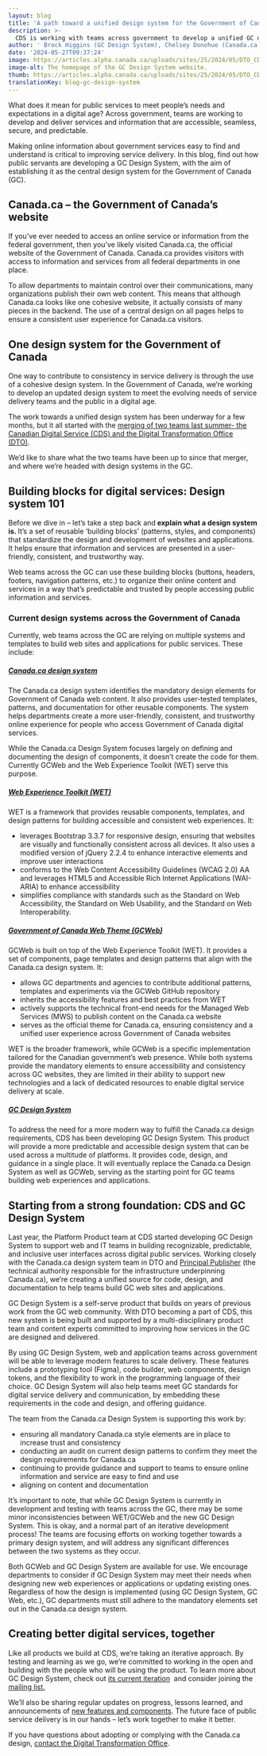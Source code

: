 ```yaml
---
layout: blog
title: 'A path toward a unified design system for the Government of Canada'
description: >-
  CDS is working with teams across government to develop a unified GC design system for digital services.
author: ' Brock Higgins (GC Design System), Chelsey Donohue (Canada.ca Design System) '
date: '2024-05-27T09:37:24'
image: https://articles.alpha.canada.ca/uploads/sites/25/2024/05/DTO_CDS_DesignSystem_Blog_Post_EN.jpg
image-alt: The homepage of the GC Design System website.
thumb: https://articles.alpha.canada.ca/uploads/sites/25/2024/05/DTO_CDS_DesignSystem_Blog_Post_EN.jpg
translationKey: blog-gc-design-system
---
```


<p>What does it mean for public services to meet people’s needs and expectations in a digital age? Across government, teams are working to develop and deliver services and information that are accessible, seamless, secure, and predictable.&nbsp;&nbsp;</p>



<p>Making online information about government services easy to find and understand is critical to improving service delivery. In this blog, find out how public servants are developing a GC Design System, with the aim of establishing it as the central design system for the Government of Canada (GC).</p>



<h2 class="wp-block-heading" id="h-canada-ca-the-government-of-canada-s-website">Canada.ca – the Government of Canada’s website</h2>



<p>If you’ve ever needed to access an online service or information from the federal government, then you’ve likely visited Canada.ca, the official website of the Government of Canada. Canada.ca provides visitors with access to information and services from all federal departments in one place.</p>



<p>To allow departments to maintain control over their communications, many organizations publish their own web content. This means that although Canada.ca looks like one cohesive website, it actually consists of many pieces in the backend. The use of a central design on all pages helps to ensure a consistent user experience for Canada.ca visitors.</p>



<h2 class="wp-block-heading" id="h-one-design-system-for-the-government-of-canada">One design system for the Government of Canada</h2>



<p>One way to contribute to consistency in service delivery is through the use of a cohesive design system. In the Government of Canada, we’re working to develop an updated design system to meet the evolving needs of service delivery teams and the public in a digital age.&nbsp;</p>



<p>The work towards a unified design system has been underway for a few months, but it all started with the <a href="https://digital.canada.ca/2024/05/15/a-shared-focus-working-together-to-improve-online-services/" target="_blank" rel="noreferrer noopener">merging of two teams last summer- the Canadian Digital Service (CDS) and the Digital Transformation Office (DTO)</a>.&nbsp;&nbsp;</p>



<p>We’d like to share what the two teams have been up to since that merger, and where we’re headed with design systems in the GC.&nbsp;</p>



<h2 class="wp-block-heading" id="h-building-blocks-for-digital-services-design-system-101">Building blocks for digital services: Design system 101</h2>



<p>Before we dive in – let’s take a step back and<strong> explain what a design system is. </strong>It’s a set of reusable ‘building blocks’ (patterns, styles, and components) that standardize the design and development of websites and applications. It helps ensure that information and services are presented in a user-friendly, consistent, and trustworthy way.</p>



<p>Web teams across the GC can use these building blocks (buttons, headers, footers, navigation patterns, etc.) to organize their online content and services in a way that’s predictable and trusted by people accessing public information and services.&nbsp;</p>



<h3 class="wp-block-heading" id="h-current-design-systems-across-the-government-of-canada">Current design systems across the Government of Canada</h3>



<p>Currently, web teams across the GC are relying on multiple systems and templates to build web sites and applications for public services. These include:&nbsp;</p>



<h5 class="wp-block-heading" id="h-canada-ca-design-system"><a href="https://design.canada.ca/" target="_blank" rel="noreferrer noopener">Canada.ca design system</a></h5>



<p>The Canada.ca design system identifies the mandatory design elements for Government of Canada web content. It also provides user-tested templates, patterns, and documentation for other reusable components. The system helps departments create a more user-friendly, consistent, and trustworthy online experience for people who access Government of Canada digital services.&nbsp;</p>



<p>While the Canada.ca Design System focuses largely on defining and documenting the design of components, it doesn’t create the code for them. Currently GCWeb and the Web Experience Toolkit (WET) serve this purpose.&nbsp;</p>



<h5 class="wp-block-heading" id="h-web-experience-toolkit-wet"><a href="https://www.canada.ca/en/treasury-board-secretariat/services/government-communications/web-experience-toolkit.html" target="_blank" rel="noreferrer noopener">Web Experience Toolkit (WET)</a></h5>



<p>WET is a framework that provides reusable components, templates, and design patterns for building accessible and consistent web experiences. It:</p>



<ul>
<li>leverages Bootstrap 3.3.7 for responsive design, ensuring that websites are visually and functionally consistent across all devices. It also uses a modified version of jQuery 2.2.4 to enhance interactive elements and improve user interactions</li>



<li>conforms to the Web Content Accessibility Guidelines (WCAG 2.0) AA and leverages HTML5 and Accessible Rich Internet Applications (WAI-ARIA) to enhance accessibility</li>



<li>simplifies compliance with standards such as the Standard on Web Accessibility, the Standard on Web Usability, and the Standard on Web Interoperability.</li>
</ul>



<h5 class="wp-block-heading" id="h-government-of-canada-web-theme-gcweb"><a href="https://wet-boew.github.io/GCWeb/index-en.html" target="_blank" rel="noreferrer noopener">Government of Canada Web Theme (GCWeb)</a></h5>



<p>GCWeb is built on top of the Web Experience Toolkit (WET). It provides a set of components, page templates and design patterns that align with the Canada.ca design system. It:&nbsp;</p>



<ul>
<li>allows GC departments and agencies to contribute additional patterns, templates and experiments via the GCWeb GitHub repository</li>



<li>inherits the accessibility features and best practices from WET</li>



<li>actively supports the technical front-end needs for the Managed Web Services (MWS) to publish content on the Canada.ca website&nbsp;</li>



<li>serves as the official theme for Canada.ca, ensuring consistency and a unified user experience across Government of Canada websites</li>
</ul>



<p>WET is the broader framework, while GCWeb is a specific implementation tailored for the Canadian government’s web presence. While both systems provide the mandatory elements to ensure accessibility and consistency across GC websites, they are limited in their ability to support new technologies and a lack of dedicated resources to enable digital service delivery at scale.</p>



<h5 class="wp-block-heading" id="h-gc-design-system"><a href="https://design-system.alpha.canada.ca" target="_blank" rel="noreferrer noopener">GC Design System</a></h5>



<p>To address the need for a more modern way to fulfill the Canada.ca design requirements, CDS has been developing GC Design System. This product will provide a more predictable and accessible design system that can be used across a multitude of platforms. It provides code, design, and guidance in a single place. It will eventually replace the Canada.ca Design System as well as GCWeb, serving as the starting point for GC teams building web experiences and applications.&nbsp;</p>



<h2 class="wp-block-heading" id="h-starting-from-a-strong-foundation-cds-and-gc-design-system">Starting from a strong foundation: CDS and GC Design System</h2>



<p>Last year, the Platform Product team at CDS started developing GC Design System to support web and IT teams in building recognizable, predictable, and inclusive user interfaces across digital public services. Working closely with the Canada.ca design system team in DTO and <a href="https://www.canada.ca/en/employment-social-development/programs/internet-presence.html" target="_blank" rel="noreferrer noopener">Principal Publisher</a> (the technical authority responsible for the infrastructure underpinning Canada.ca), we’re creating a unified source for code, design, and documentation to help teams build GC web sites and applications.&nbsp;&nbsp;</p>



<p>GC Design System is a self-serve product that builds on years of previous work from the GC web community. With DTO becoming a part of CDS, this new system is being built and supported by a multi-disciplinary product team and content experts committed to improving how services in the GC are designed and delivered.&nbsp;&nbsp;</p>



<p>By using GC Design System, web and application teams across government will be able to leverage modern features to scale delivery. These features include a prototyping tool (Figma), code builder, web components, design tokens, and the flexibility to work in the programming language of their choice. GC Design System will also help teams meet GC standards for digital service delivery and communication, by embedding these requirements in the code and design, and offering guidance.&nbsp;&nbsp;</p>



<p>The team from the Canada.ca Design System is supporting this work by:</p>



<ul>
<li>ensuring all mandatory Canada.ca style elements are in place to increase trust and consistency</li>



<li>conducting an audit on current design patterns to confirm they meet the design requirements for Canada.ca</li>



<li>continuing to provide guidance and support to teams to ensure online information and service are easy to find and use</li>



<li>aligning on content and documentation&nbsp;</li>
</ul>



<p>It’s important to note, that while GC Design System is currently in development and testing with teams across the GC, there may be some minor inconsistencies between WET/GCWeb and the new GC Design System. This is okay, and a normal part of an iterative development process! The teams are focusing efforts on working together towards a primary design system, and will address any significant differences between the two systems as they occur.&nbsp;</p>



<p>Both GCWeb and GC Design System are available for use. We encourage departments to consider if GC Design System may meet their needs when designing new web experiences or applications or updating existing ones. Regardless of how the design is implemented (using GC Design System, GC Web, etc.), GC departments must still adhere to the mandatory elements set out in the Canada.ca design system.&nbsp;</p>



<h2 class="wp-block-heading" id="h-creating-better-digital-services-together-nbsp">Creating better digital services, together&nbsp;</h2>



<p>Like all products we build at CDS, we’re taking an iterative approach. By testing and learning as we go, we’re committed to working in the open and building with the people who will be using the product. To learn more about GC Design System, check out <a href="https://design-system.alpha.canada.ca/en/" target="_blank" rel="noreferrer noopener">its current iteration</a>  and consider joining the <a href="https://design-system.alpha.canada.ca/en/contact/" target="_blank" rel="noreferrer noopener">mailing list.</a></p>



<p>We’ll also be sharing regular updates on progress, lessons learned, and announcements of <a href="https://design-system.alpha.canada.ca/en/get-involved/" target="_blank" rel="noreferrer noopener">new features and components</a>. The future face of public service delivery is in our hands – let’s work together to make it better.&nbsp;&nbsp;</p>



<p>If you have questions about adopting or complying with the Canada.ca design, <a href="mailto:cds.dto-btn.snc@servicecanada.gc.ca" target="_blank" rel="noreferrer noopener">contact the Digital Transformation Office</a>.</p>

